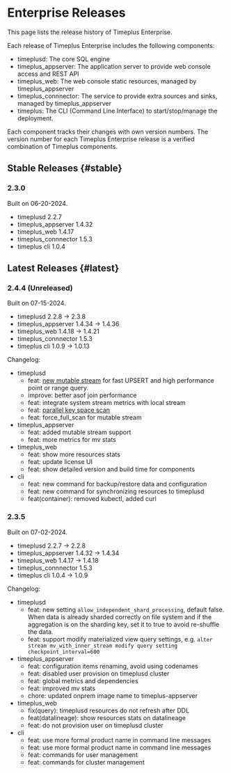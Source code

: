 # Enterprise Releases
This page lists the release history of Timeplus Enterprise.

Each release of Timeplus Enterprise includes the following components:

* timeplusd: The core SQL engine
* timeplus_appserver: The application server to provide web console access and REST API
* timeplus_web: The web console static resources, managed by timeplus_appserver
* timeplus_connnector: The service to provide extra sources and sinks, managed by timeplus_appserver
* timeplus: The CLI (Command Line Interface) to start/stop/manage the deployment.

Each component tracks their changes with own version numbers. The version number for each Timeplus Enterprise release is a verified combination of Timeplus components.

## Stable Releases {#stable}

### 2.3.0
Built on 06-20-2024.
* timeplusd 2.2.7
* timeplus_appserver 1.4.32
* timeplus_web 1.4.17
* timeplus_connnector 1.5.3
* timeplus cli 1.0.4

## Latest Releases {#latest}

### 2.4.4 (Unreleased)
Built on 07-15-2024.
* timeplusd 2.2.8 -> 2.3.8
* timeplus_appserver 1.4.34 -> 1.4.36
* timeplus_web 1.4.18 -> 1.4.21
* timeplus_connnector 1.5.3
* timeplus cli 1.0.9 -> 1.0.13

Changelog:

* timeplusd
  * feat: [new mutable stream](mutable-stream) for fast UPSERT and high performance point or range query.
  * improve: better asof join performance
  * feat: integrate system stream metrics with local stream
  * feat: [parallel key space scan](mutable-stream#key_space_full_scan_threads)
  * feat: force_full_scan for mutable stream
* timeplus_appserver
  * feat: added mutable stream support
  * feat: more metrics for mv stats
* timeplus_web
  * feat: show more resources stats
  * feat: update license UI
  * feat: show detailed version and build time for components
* cli
  * feat: new command for backup/restore data and configuration
  * feat: new command for synchronizing resources to timeplusd
  * feat(container): removed kubectl, added curl

### 2.3.5
Built on 07-02-2024.
* timeplusd 2.2.7 -> 2.2.8
* timeplus_appserver 1.4.32 -> 1.4.34
* timeplus_web 1.4.17 -> 1.4.18
* timeplus_connnector 1.5.3
* timeplus cli 1.0.4 -> 1.0.9

Changelog:

* timeplusd
  * feat: new setting `allow_independent_shard_processing`, default false. When data is already sharded correctly on file system and if the aggregation is on the sharding key, set it to true to avoid re-shuffle the data.
  * feat: support modify materialized view query settings, e.g. `alter stream mv_with_inner_stream modify query setting checkpoint_interval=600`
* timeplus_appserver
  * feat: configuration items renaming, avoid using codenames
  * feat: disabled user provision on timeplusd cluster
  * feat: global metrics and dependencies
  * feat: improved mv stats
  * chore: updated onprem image name to timeplus-appserver
* timeplus_web
  * fix(query): timeplusd resources do not refresh after DDL
  * feat(datalineage): show resources stats on datalineage
  * feat: do not provision user on timeplusd cluster
* cli
  * feat: use more formal product name in command line messages
  * feat: use more formal product name in command line messages
  * feat: commands for user management
  * feat: commands for cluster management
